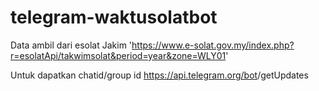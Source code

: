 ﻿# telegram-waktusolatbot
Data ambil dari esolat Jakim
        'https://www.e-solat.gov.my/index.php?r=esolatApi/takwimsolat&period=year&zone=WLY01'
        
Untuk dapatkan chatid/group id  https://api.telegram.org/bot<YourBOTToken>/getUpdates
